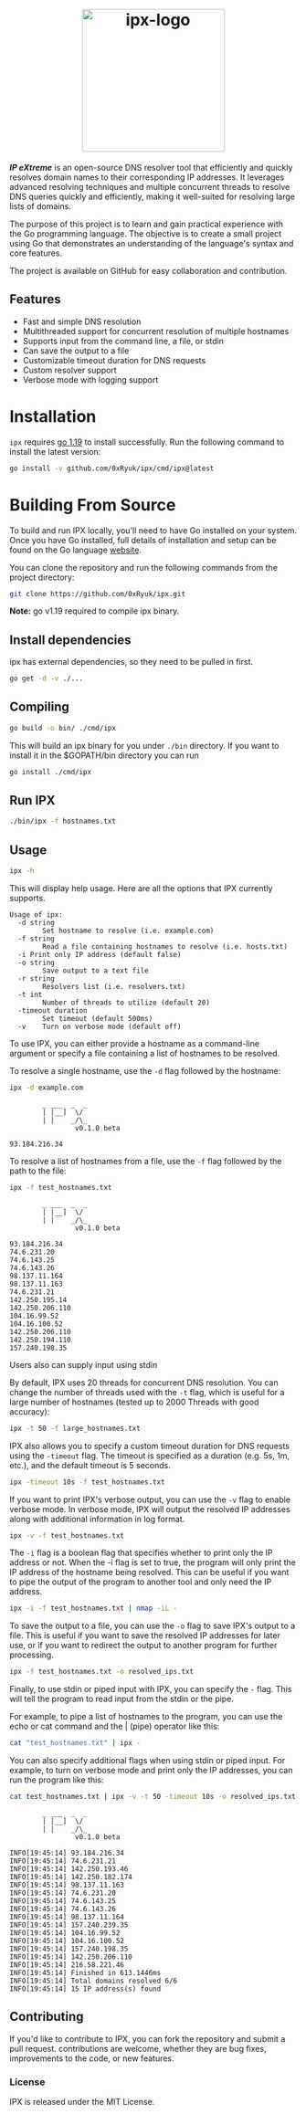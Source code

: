 <h1 align="center">
  <br>
  <a href="https://github.com/0xRyuk/IPX"><img src="https://i.ibb.co/QNhS6k4/ipx-logo.png" alt="ipx-logo" width="250" border="0"></a>
</h1>

***IP eXtreme*** is an open-source DNS resolver tool that efficiently and quickly resolves domain names to their corresponding IP addresses. It leverages advanced resolving techniques and multiple concurrent threads to resolve DNS queries quickly and efficiently, making it well-suited for resolving large lists of domains.

The purpose of this project is to learn and gain practical experience with the Go programming language. The objective is to create a small project using Go that demonstrates an understanding of the language's syntax and core features.

The project is available on GitHub for easy collaboration and contribution.


## Features
- Fast and simple DNS resolution
- Multithreaded support for concurrent resolution of multiple hostnames
- Supports input from the command line, a file, or stdin
- Can save the output to a file
- Customizable timeout duration for DNS requests
- Custom resolver support
- Verbose mode with logging support

# Installation
`ipx` requires [go 1.19](https://go.dev/dl/) to install successfully. Run the following command to install the latest version:
```bash
go install -v github.com/0xRyuk/ipx/cmd/ipx@latest
```

# Building From Source
To build and run IPX locally, you'll need to have Go installed on your system. Once you have Go installed, full details of installation and setup can be found on the Go language [website](https://golang.org/doc/install).

You can clone the repository and run the following commands from the project directory:

```bash
git clone https://github.com/0xRyuk/ipx.git
```
**Note:** go v1.19 required to compile ipx binary.

## Install dependencies
ipx has external dependencies, so they need to be pulled in first.
```bash
go get -d -v ./...
```
## Compiling
```bash
go build -o bin/ ./cmd/ipx
```
This will build an ipx binary for you under `./bin` directory. If you want to install it in the $GOPATH/bin directory you can run

```bash
go install ./cmd/ipx
```
## Run IPX
```bash
./bin/ipx -f hostnames.txt
```
## Usage
```bash
ipx -h
```
This will display help usage. Here are all the options that IPX currently supports.

```console
Usage of ipx:
  -d string
        Set hostname to resolve (i.e. example.com)
  -f string
        Read a file containing hostnames to resolve (i.e. hosts.txt)
  -i Print only IP address (default false)
  -o string
        Save output to a text file
  -r string
        Resolvers list (i.e. resolvers.txt)
  -t int
        Number of threads to utilize (default 20)
  -timeout duration
        Set timeout (default 500ms)
  -v    Turn on verbose mode (default off)
```

To use IPX, you can either provide a hostname as a command-line argument or specify a file containing a list of hostnames to be resolved.

To resolve a single hostname, use the `-d` flag followed by the hostname:
```bash
ipx -d example.com
```
```console
        _ ___  _  _        
        | |__]  \/
        | |    _/\_        
                v0.1.0 beta

93.184.216.34
```

To resolve a list of hostnames from a file, use the `-f` flag followed by the path to the file:
```bash
ipx -f test_hostnames.txt
```
```console
        _ ___  _  _        
        | |__]  \/
        | |    _/\_        
                v0.1.0 beta

93.184.216.34
74.6.231.20
74.6.143.25
74.6.143.26
98.137.11.164
98.137.11.163
74.6.231.21
142.250.195.14
142.250.206.110
104.16.99.52
104.16.100.52
142.250.206.110
142.250.194.110
157.240.198.35
```
Users also can supply input using stdin

By default, IPX uses 20 threads for concurrent DNS resolution. You can change the number of threads used with the `-t` flag, which is useful for a large number of hostnames (tested up to 2000 Threads with good accuracy):
```bash
ipx -t 50 -f large_hostnames.txt
```
IPX also allows you to specify a custom timeout duration for DNS requests using the `-timeout` flag. The timeout is specified as a duration (e.g. 5s, 1m, etc.), and the default timeout is 5 seconds.
```bash
ipx -timeout 10s -f test_hostnames.txt
```
If you want to print IPX's verbose output, you can use the `-v` flag to enable verbose mode. In verbose mode, IPX will output the resolved IP addresses along with additional information in log format.
```bash
ipx -v -f test_hostnames.txt
```
The `-i` flag is a boolean flag that specifies whether to print only the IP address or not. When the -i flag is set to true, the program will only print the IP address of the hostname being resolved. This can be useful if you want to pipe the output of the program to another tool and only need the IP address.
```bash
ipx -i -f test_hostnames.txt | nmap -iL -
```
To save the output to a file, you can use the `-o` flag to save IPX's output to a file. This is useful if you want to save the resolved IP addresses for later use, or if you want to redirect the output to another program for further processing.
```bash
ipx -f test_hostnames.txt -o resolved_ips.txt
```
Finally, to use stdin or piped input with IPX, you can specify the `-` flag. This will tell the program to read input from the stdin or the pipe.

For example, to pipe a list of hostnames to the program, you can use the echo or cat command and the | (pipe) operator like this:
```bash
cat "test_hostnames.txt" | ipx -
```
You can also specify additional flags when using stdin or piped input. For example, to turn on verbose mode and print only the IP addresses, you can run the program like this:
```bash
cat test_hostnames.txt | ipx -v -t 50 -timeout 10s -o resolved_ips.txt
```
```console
        _ ___  _  _        
        | |__]  \/
        | |    _/\_        
                v0.1.0 beta

INFO[19:45:14] 93.184.216.34
INFO[19:45:14] 74.6.231.21
INFO[19:45:14] 142.250.193.46
INFO[19:45:14] 142.250.182.174
INFO[19:45:14] 98.137.11.163
INFO[19:45:14] 74.6.231.20
INFO[19:45:14] 74.6.143.25
INFO[19:45:14] 74.6.143.26
INFO[19:45:14] 98.137.11.164
INFO[19:45:14] 157.240.239.35
INFO[19:45:14] 104.16.99.52
INFO[19:45:14] 104.16.100.52
INFO[19:45:14] 157.240.198.35
INFO[19:45:14] 142.250.206.110
INFO[19:45:14] 216.58.221.46
INFO[19:45:14] Finished in 613.1446ms
INFO[19:45:14] Total domains resolved 6/6
INFO[19:45:14] 15 IP address(s) found
```

## Contributing
If you'd like to contribute to IPX, you can fork the repository and submit a pull request. contributions are welcome, whether they are bug fixes, improvements to the code, or new features.

### License
IPX is released under the MIT License.